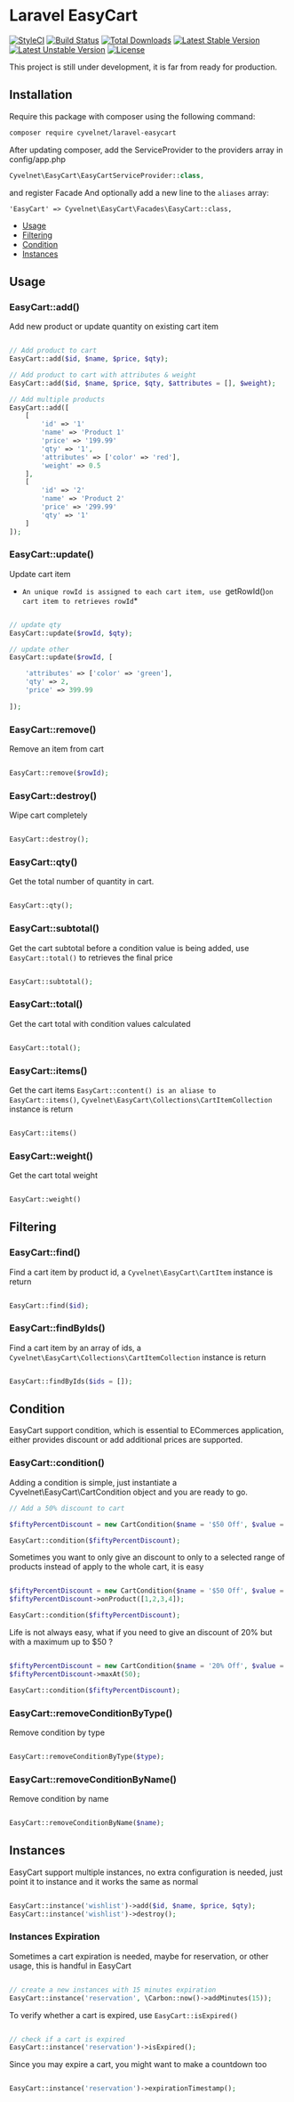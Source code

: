 Laravel EasyCart
================
[![StyleCI](https://styleci.io/repos/92111884/shield?branch=master)](https://styleci.io/repos/92111884)
[![Build Status](https://travis-ci.org/Cyvelnet/laravel-easycart.svg?branch=master)](https://travis-ci.org/Cyvelnet/laravel-easycart)
[![Total Downloads](https://poser.pugx.org/cyvelnet/laravel-easycart/downloads)](https://packagist.org/packages/cyvelnet/laravel-easycart)
[![Latest Stable Version](https://poser.pugx.org/cyvelnet/laravel-easycart/v/stable)](https://packagist.org/packages/cyvelnet/laravel-easycart)
[![Latest Unstable Version](https://poser.pugx.org/cyvelnet/laravel-easycart/v/unstable)](https://packagist.org/packages/cyvelnet/laravel-easycart)
[![License](https://poser.pugx.org/cyvelnet/laravel-easycart/license)](https://packagist.org/packages/cyvelnet/laravel-easycart)

This project is still under development, it is far from ready for production.

## Installation
Require this package with composer using the following command:
````bash 
composer require cyvelnet/laravel-easycart
````
After updating composer, add the ServiceProvider to the providers array in config/app.php 
````php
Cyvelnet\EasyCart\EasyCartServiceProvider::class,
````

and register Facade
And optionally add a new line to the `aliases` array:

	'EasyCart' => Cyvelnet\EasyCart\Facades\EasyCart::class,

* [Usage](#usage)
* [Filtering](#filtering)
* [Condition](#condition)
* [Instances](#instances)


## Usage

### EasyCart::add()
Add new product or update quantity on existing cart item
```php 

// Add product to cart
EasyCart::add($id, $name, $price, $qty);

// Add product to cart with attributes & weight
EasyCart::add($id, $name, $price, $qty, $attributes = [], $weight);

// Add multiple products
EasyCart::add([
    [
        'id' => '1'
        'name' => 'Product 1'
        'price' => '199.99'
        'qty' => '1',
        'attributes' => ['color' => 'red'],
        'weight' => 0.5
    ],
    [
        'id' => '2'
        'name' => 'Product 2'
        'price' => '299.99'
        'qty' => '1'
    ]
]);

```

### EasyCart::update()
Update cart item
* `An unique rowId is assigned to each cart item, use `getRowId()` on cart item to retrieves rowId `*

```php 

// update qty
EasyCart::update($rowId, $qty);

// update other 
EasyCart::update($rowId, [

    'attributes' => ['color' => 'green'],
    'qty' => 2,
    'price' => 399.99
    
]);

```

### EasyCart::remove()
Remove an item from cart

```php

EasyCart::remove($rowId);

```
### EasyCart::destroy()
Wipe cart completely

```php

EasyCart::destroy();

```

### EasyCart::qty()
Get the total number of quantity in cart.

```php 

EasyCart::qty();

```
### EasyCart::subtotal()
Get the cart subtotal before a condition value is being added, use `EasyCart::total()` to retrieves the final price

```php 

EasyCart::subtotal();

```
### EasyCart::total()
Get the cart total with condition values calculated

```php 

EasyCart::total();

```

### EasyCart::items()
Get the cart items `EasyCart::content() is an aliase to EasyCart::items()`, `Cyvelnet\EasyCart\Collections\CartItemCollection` instance is return

```php 

EasyCart::items()

```

### EasyCart::weight()
Get the cart total weight
```php 

EasyCart::weight()

```


## Filtering

### EasyCart::find()
Find a cart item by product id, a `Cyvelnet\EasyCart\CartItem` instance is return

```php 

EasyCart::find($id);

```
### EasyCart::findByIds()
Find a cart item by an array of ids, a `Cyvelnet\EasyCart\Collections\CartItemCollection` instance is return

```php 

EasyCart::findByIds($ids = []);

```

## Condition
EasyCart support condition, which is essential to ECommerces application, either provides discount or add additional prices are supported.
 
### EasyCart::condition()
Adding a condition is simple, just instantiate a Cyvelnet\EasyCart\CartCondition object and you are ready to go.

```php 
// Add a 50% discount to cart

$fiftyPercentDiscount = new CartCondition($name = '$50 Off', $value = '-50') // you have to use a - (minus sign) to indicate a discount is expected

EasyCart::condition($fiftyPercentDiscount);

```

Sometimes you want to only give an discount to only to a selected range of products instead of apply to the whole cart, it is easy

```php 

$fiftyPercentDiscount = new CartCondition($name = '$50 Off', $value = '-50');
$fiftyPercentDiscount->onProduct([1,2,3,4]);

EasyCart::condition($fiftyPercentDiscount);

```

Life is not always easy, what if you need to give an discount of 20% but with a maximum up to $50 ?

```php 

$fiftyPercentDiscount = new CartCondition($name = '20% Off', $value = '-20');
$fiftyPercentDiscount->maxAt(50);

EasyCart::condition($fiftyPercentDiscount);

```

### EasyCart::removeConditionByType()
Remove condition by type

```php 

EasyCart::removeConditionByType($type);

```

### EasyCart::removeConditionByName()

Remove condition by name

```php 

EasyCart::removeConditionByName($name);

```

## Instances
EasyCart support multiple instances, no extra configuration is needed, just point it to instance and it works the same as normal

```php 

EasyCart::instance('wishlist')->add($id, $name, $price, $qty);
EasyCart::instance('wishlist')->destroy();

```

### Instances Expiration
Sometimes a cart expiration is needed, maybe for reservation, or other usage, this is handful in EasyCart

```php 

// create a new instances with 15 minutes expiration
EasyCart::instance('reservation', \Carbon::now()->addMinutes(15));

```

To verify whether a cart is expired, use `EasyCart::isExpired()`

``` php 

// check if a cart is expired
EasyCart::instance('reservation')->isExpired();

```

Since you may expire a cart, you might want to make a countdown too

```php 

EasyCart::instance('reservation')->expirationTimestamp();

```
